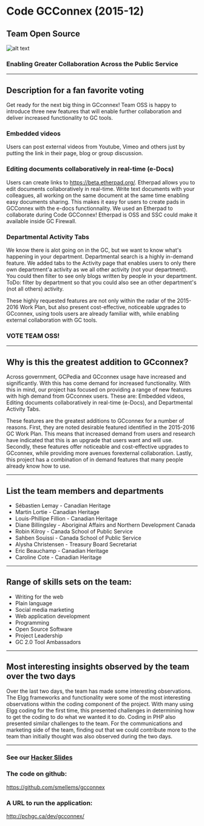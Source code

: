 # Code GCConnex (2015-12)
## Team Open Source

![alt text](http://www.gnu.org/graphics/heckert_gnu.small.png "Bold GNU head")

### Enabling Greater Collaboration Across the Public Service

---

## Description for a fan favorite voting
Get ready for the next big thing in GCconnex! Team OSS is happy to introduce three new features that will enable further collaboration and deliver increased functionality to GC tools.

### Embedded videos
Users can post external videos from Youtube, Vimeo and others just by putting the link in their page, blog or group discussion.

### Editing documents collaboratively in real-time (e-Docs)
Users can create links to https://beta.etherpad.org/. Etherpad allows you to edit documents collaboratively in real-time. Write text documents with your colleagues, all working on the same document at the same time enabling easy documents sharing.  This makes it easy for users to create pads in GCConnex with the e-docs functionnality.  We used an Etherpad to collaborate during Code GCConnex!  Etherpad is OSS and SSC could make it available inside GC Firewall.

### Departmental Activity Tabs
We know there is alot going on in the GC, but we want to know what's happening in your department.  Departmental search is a highly in-demand feature.  We added tabs to the Activity page that enables users to only there own department'a activity as we all other activity (not your department).  You could then filter to see only blogs written by people in your department.  ToDo: filter by department so that you could also see an other department's (not all others) activity.

These highly requested features are not only within the radar of the 2015-2016 Work Plan, but also present cost-effective, noticeable upgrades to GCconnex, using tools users are already familiar with, while enabling external collaboration with GC tools.

### VOTE TEAM OSS!

---

## Why is this the greatest addition to GCconnex?
Across government, GCPedia and GCconnex usage have increased and significantly. With this has come demand for increased functionality. With this in mind, our project has focused on providing a range of new features with high demand from GCconnex users. These are: Embedded videos, Editing documents collaboratively in real-time (e-Docs), and Departmental Activity Tabs.

These features are the greatest additions to GCconnex for a number of reasons. First, they are noted desirable featured identified in the 2015-2016 GC Work Plan. This means that increased demand from users and research have indicated that this is an upgrade that users want and will use. Secondly, these features offer noticeable and cost-effective upgrades to GCconnex, while providing more avenues forexternal collaboration. Lastly, this project has a combination of in demand features that many people already know how to use.

---

## List the team members and departments
* Sébastien Lemay - Canadian Heritage
* Martin Lortie - Canadian Heritage
* Louis-Phillipe Fillion - Canadian Heritage
* Diane Billingsley - Aboriginal Affairs and Northern Development Canada
* Robin Kilroy - Canada School of Public Service
* Sahben Souissi - Canada School of Public Service
* Alysha Christensen - Treasury Board Secretariat
* Eric Beauchamp - Canadian Heritage
* Caroline Cote - Canadian Heritage

---

## Range of skills sets on the team:
* Writing for the web
* Plain language
* Social media marketing
* Web application development
* Programming
* Open Source Software
* Project Leadership
* GC 2.0 Tool Ambassadors

---

## Most interesting insights observed by the team over the two days
Over the last two days, the team has made some interesting observations. The Elgg frameworks and functionality were some of the most interesting observations within the coding component of the project. With many using Elgg coding for the first time, this presented challenges in determining how to get the coding to do what we wanted it to do. Coding in PHP also presented similar challenges to the team. For the communications and marketing side of the team, finding out that we could contribute more to the team than initially thought was also observed during the two days.

---

### See our [Hacker Slides](https://oasis.sandstorm.io/shared/FzOcbbW399Ko47_X0mJ9T-QVQvu3h09vsY5UYJXHuHo)

### The code on github:
https://github.com/smellems/gcconnex

### A URL to run the application:
http://pchgc.ca/dev/gcconnex/
